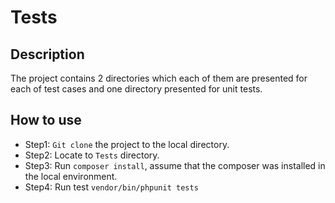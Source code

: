 # Tests
## Description
The project contains 2 directories which each of them are presented for each of test cases and one directory presented for unit tests.

## How to use
- Step1: `Git clone` the project to the local directory.
- Step2: Locate to `Tests` directory.
- Step3: Run `composer install`, assume that the composer was installed in the local environment.
- Step4: Run test `vendor/bin/phpunit tests`
